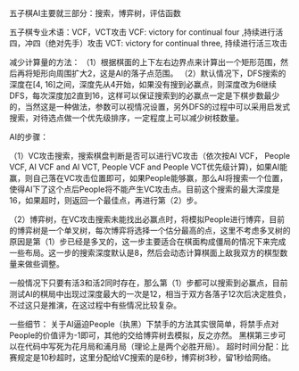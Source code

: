 五子棋AI主要就三部分：搜索，博弈树，评估函数

 五子棋专业术语：VCF，VCT攻击
 VCF: victory for continual four  ,持续进行活四，冲四（绝对先手）攻击
 VCT: victory for continual three, 持续进行活三攻击


减少计算量的方法：
（1）根据棋面的上下左右边界点来计算出一个矩形范围，然后再将矩形向周围扩大2，这是AI的落子点范围。
（2）默认情况下，DFS搜索的深度在[4, 16]之间，深度先从4开始，如果没有搜到必赢点，则深度改为6继续DFS，每次深度加2直到16，这样可以保证搜索到的必赢点一定是下棋步数最少的，当然这是一种做法，参数可以视情况设置，另外DFS的过程中可以采用启发式搜索，对待选点做一个优先级排序，一定程度上可以减少树枝数量。


AI的步骤：

（1）VC攻击搜索，搜索棋盘判断是否可以进行VC攻击（依次按AI VCF， People VCF, AI VCF and AI VCT, People VCF and People VCT优先级计算)，如果AI能赢，则自己落在VC攻击位置即可，如果People能够赢，那么AI将搜索一个位置，使得AI下了这个点后People将不能产生VC攻击点。目前这个搜索的最大深度是16，如果超时，则返回一个最佳点，再进行第（2）步。

（2）博弈树，在VC攻击搜索未能找出必赢点时，将模拟People进行博弈，目前的博弈树是一个单叉树，每次博弈将选择一个估分最高的点，这里不考虑多叉树的原因是第（1）步已经是多叉的，这一步主要适合在棋面构成僵局的情况下来完成一些布局。这一步的搜索深度默认是8，然后会动态计算棋面上敌我双方的棋型数量来做些调整。

一般情况下只要有活3和活2同时存在，那么第（1）步都可以搜索到必赢点，目前测试AI的棋局中出现过深度最大的一次是12，相当于双方各落子12次后决定胜负，不过这只是推演，在这过程中有些情况比较复杂。


一些细节：
关于AI逼迫People（执黑）下禁手的方法其实很简单，将禁手点对People的价值评为-1即可，其他的交给博弈树去模拟，反之亦然。
黑棋第三步可以在代码中写死为花月局和浦月局（理论上是两个必胜开局）。
超时时间分配：比赛规定是10秒超时，这里分配给VC搜索的是6秒，博弈树3秒，留1秒给网络。
